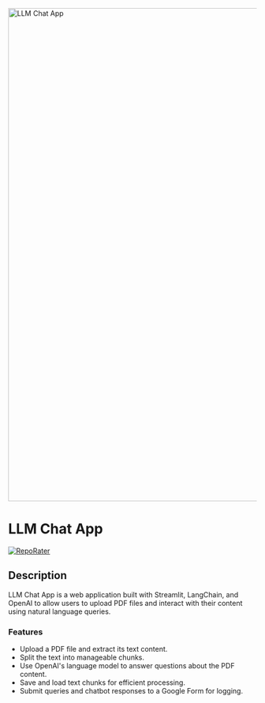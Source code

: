 <a href="https://github.com/anmolwadhwaxx/RAG" target="_blank">
    <img src="https://via.placeholder.com/1000x300.png?text=LLM+Chat+App" target="_blank" alt="LLM Chat App" width="1000">
</a>

# LLM Chat App

[![RepoRater](https://repo-rater.eddiehub.io/api/badge?owner=yourusername&name=llm-chat-app)](https://repo-rater.eddiehub.io/rate?owner=yourusername&name=llm-chat-app&format=percentage)

## Description

LLM Chat App is a web application built with Streamlit, LangChain, and OpenAI to allow users to upload PDF files and interact with their content using natural language queries.

### Features

- Upload a PDF file and extract its text content.
- Split the text into manageable chunks.
- Use OpenAI's language model to answer questions about the PDF content.
- Save and load text chunks for efficient processing.
- Submit queries and chatbot responses to a Google Form for logging.

